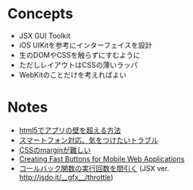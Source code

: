 Concepts
=====================================================================

* JSX GUI Toolkit
* iOS UIKitを参考にインターフェイスを設計
* 生のDOMやCSSを触らずにすむように
* ただしレイアウトはCSSの薄いラッパ
* WebKitのことだけを考えればよい


Notes
=====================================================================

* [html5でアプリの壁を超える方法](http://0-9.sakura.ne.jp/pub/appsemi/start.html)
* [スマートフォン対応、気をつけたいトラブル](http://www.slideshare.net/HiroakiWakamatsu/ss-14011485)
* [CSSのmarginが難しい](http://kojika17.com/2012/08/margin-of-css.php)
* [Creating Fast Buttons for Mobile Web Applications](https://developers.google.com/mobile/articles/fast_buttons)
* [コールバック関数の実行回数を間引く](http://level0.kayac.com/#!2012/07/post_115.php) (JSX ver. http://jsdo.it/__gfx__/throttle)

